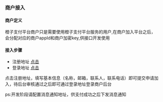### 商户接入

#### 商户定义
橙子支付平台商户只是需要使用橙子支付平台服务的用户,在商户加入平台之后，会分配对应的商户appId和商户加密key,供接口开发使用

#### 接入步骤
+ 注册地址 [点击](http://pay.cc512.com/user/join)
+ 登录地址 [点击](http://pay.cc512.com/user/login)

点击注册地址，填写基本信息（名称，邮箱，联系人，联系电话）即可提交申请加入，待后台审核通过之后即可通过登录地址登录商户后台

ps:开发阶段请配置消息通知地址，供支付成功之后下发消息通知
